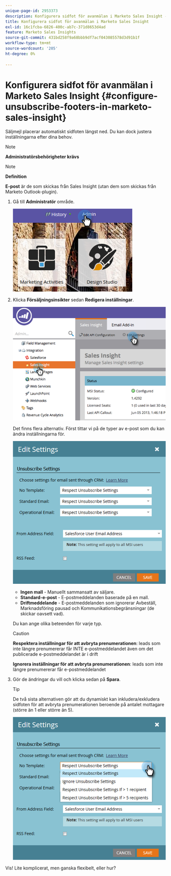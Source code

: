 ```yaml
---
unique-page-id: 2953373
description: Konfigurera sidfot för avanmälan i Marketo Sales Insight - Marketo Docs - produktdokumentation
title: Konfigurera sidfot för avanmälan i Marketo Sales Insight
exl-id: 16c1fcba-6826-400c-ab7c-371d8653d4ad
feature: Marketo Sales Insights
source-git-commit: 431bd258f9a68bbb9df7acf043085578d3d91b1f
workflow-type: tm+mt
source-wordcount: '205'
ht-degree: 0%

---
```


# Konfigurera sidfot för avanmälan i Marketo Sales Insight {#configure-unsubscribe-footers-in-marketo-sales-insight}

Säljmejl placerar automatiskt sidfoten längst ned. Du kan dock justera inställningarna efter dina behov.

>[!NOTE]
>
>**Administratörsbehörigheter krävs**

>[!NOTE]
>
>**Definition**
>
>**E-post** är de som skickas från Sales Insight (utan dem som skickas från Marketo Outlook-plugin).

1. Gå till **Administratör** område.

   ![](assets/one-1.png)

1. Klicka **Försäljningsinsikter** sedan **Redigera inställningar**.

   ![](assets/two-1.png)

   Det finns flera alternativ. Först tittar vi på de typer av e-post som du kan ändra inställningarna för.

   ![](assets/three-1.png)

   * **Ingen mall** - Manuellt sammansatt av säljare.
   * **Standard-e-post** - E-postmeddelanden baserade på en mall.
   * **Driftmeddelande** - E-postmeddelanden som ignorerar Avbeställ, Marknadsföring pausad och Kommunikationsbegränsningar (de skickar oavsett vad).

   Du kan ange olika beteenden för varje typ.

   >[!CAUTION]
   >
   >**Respektera inställningar för att avbryta prenumerationen**: leads som inte längre prenumererar får INTE e-postmeddelandet även om det publicerade e-postmeddelandet är i drift
   >
   >**Ignorera inställningar för att avbryta prenumerationen**: leads som inte längre prenumererar får e-postmeddelandet

1. Gör de ändringar du vill och klicka sedan på **Spara**.

   >[!TIP]
   >
   >De två sista alternativen gör att du dynamiskt kan inkludera/exkludera sidfoten för att avbryta prenumerationen beroende på antalet mottagare (större än 1 eller större än 5).

   ![](assets/four-1.png)

Vis! Lite komplicerat, men ganska flexibelt, eller hur?
